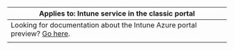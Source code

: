 |Applies to: Intune service in the classic portal |
|--|
|Looking for documentation about the Intune Azure portal preview? [Go here](https://docs.microsoft.com/intune-azure/introduction/what-is-microsoft-intune).|
| |
